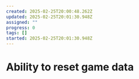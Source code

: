 ```yaml
---
created: 2025-02-25T20:00:48.262Z
updated: 2025-02-25T20:01:30.948Z
assigned: ""
progress: 0
tags: []
started: 2025-02-25T20:01:30.948Z
---
```


# Ability to reset game data
